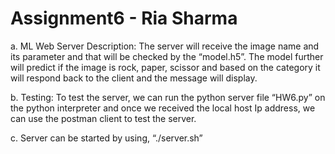 # Assignment6 - Ria Sharma 

a.	ML Web Server Description:
The server will receive the image name and its parameter and that will be checked by the “model.h5”. The model further will predict if the image is rock, paper, scissor and based on the category it will respond back to the client and the message will display. 

b.	Testing:
To test the server, we can run the python server file “HW6.py” on the python interpreter and once we received the local host Ip address, we can use the postman client to test the server.

c.	Server can be started by using, “./server.sh”

